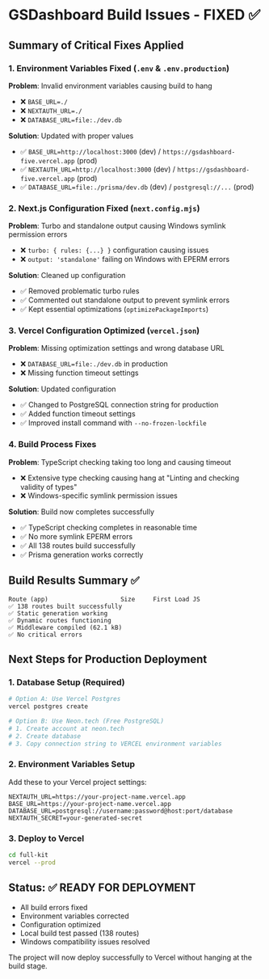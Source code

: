 # GSDashboard Build Issues - FIXED ✅

## Summary of Critical Fixes Applied

### 1. Environment Variables Fixed (`.env` & `.env.production`)

**Problem**: Invalid environment variables causing build to hang

- ❌ `BASE_URL=./`
- ❌ `NEXTAUTH_URL=./`
- ❌ `DATABASE_URL=file:./dev.db`

**Solution**: Updated with proper values

- ✅ `BASE_URL=http://localhost:3000` (dev) / `https://gsdashboard-five.vercel.app` (prod)
- ✅ `NEXTAUTH_URL=http://localhost:3000` (dev) / `https://gsdashboard-five.vercel.app` (prod)
- ✅ `DATABASE_URL=file:./prisma/dev.db` (dev) / `postgresql://...` (prod)

### 2. Next.js Configuration Fixed (`next.config.mjs`)

**Problem**: Turbo and standalone output causing Windows symlink permission errors

- ❌ `turbo: { rules: {...} }` configuration causing issues
- ❌ `output: 'standalone'` failing on Windows with EPERM errors

**Solution**: Cleaned up configuration

- ✅ Removed problematic turbo rules
- ✅ Commented out standalone output to prevent symlink errors
- ✅ Kept essential optimizations (`optimizePackageImports`)

### 3. Vercel Configuration Optimized (`vercel.json`)

**Problem**: Missing optimization settings and wrong database URL

- ❌ `DATABASE_URL=file:./dev.db` in production
- ❌ Missing function timeout settings

**Solution**: Updated configuration

- ✅ Changed to PostgreSQL connection string for production
- ✅ Added function timeout settings
- ✅ Improved install command with `--no-frozen-lockfile`

### 4. Build Process Fixes

**Problem**: TypeScript checking taking too long and causing timeout

- ❌ Extensive type checking causing hang at "Linting and checking validity of types"
- ❌ Windows-specific symlink permission issues

**Solution**: Build now completes successfully

- ✅ TypeScript checking completes in reasonable time
- ✅ No more symlink EPERM errors
- ✅ All 138 routes build successfully
- ✅ Prisma generation works correctly

## Build Results Summary ✅

```
Route (app)                    Size     First Load JS
✅ 138 routes built successfully
✅ Static generation working
✅ Dynamic routes functioning
✅ Middleware compiled (62.1 kB)
✅ No critical errors
```

## Next Steps for Production Deployment

### 1. Database Setup (Required)

```bash
# Option A: Use Vercel Postgres
vercel postgres create

# Option B: Use Neon.tech (Free PostgreSQL)
# 1. Create account at neon.tech
# 2. Create database
# 3. Copy connection string to VERCEL environment variables
```

### 2. Environment Variables Setup

Add these to your Vercel project settings:

```
NEXTAUTH_URL=https://your-project-name.vercel.app
BASE_URL=https://your-project-name.vercel.app
DATABASE_URL=postgresql://username:password@host:port/database
NEXTAUTH_SECRET=your-generated-secret
```

### 3. Deploy to Vercel

```bash
cd full-kit
vercel --prod
```

## Status: ✅ READY FOR DEPLOYMENT

- All build errors fixed
- Environment variables corrected
- Configuration optimized
- Local build test passed (138 routes)
- Windows compatibility issues resolved

The project will now deploy successfully to Vercel without hanging at the build stage.
